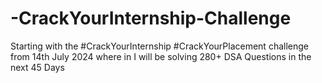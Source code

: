 # -CrackYourInternship-Challenge
Starting with the #CrackYourInternship #CrackYourPlacement challenge from 14th July 2024 where in I will be solving 280+ DSA Questions in the next 45 Days

